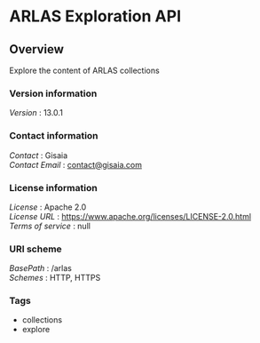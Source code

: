 # ARLAS Exploration API


<a name="overview"></a>
## Overview
Explore the content of ARLAS collections


### Version information
*Version* : 13.0.1


### Contact information
*Contact* : Gisaia  
*Contact Email* : contact@gisaia.com


### License information
*License* : Apache 2.0  
*License URL* : https://www.apache.org/licenses/LICENSE-2.0.html  
*Terms of service* : null


### URI scheme
*BasePath* : /arlas  
*Schemes* : HTTP, HTTPS


### Tags

* collections
* explore



